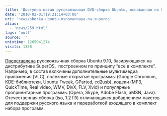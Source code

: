 ```yaml
---
title: 'Доступна новая русскоязычная DVD-сборка Ubuntu, основанная на SuperOS '
date: '2010-02-01T19:21:14+03:00'
uri: 'news/sborka-ubuntu-osnovannaya-na-superos'
alias: 
  - 'news/259.html'
tags: 'null'
source: ''
unixtime: 1265041274
visits: 1338
---
```

[Представлена](http://startubuntu.ru/?page_id=154) русскоязычная сборка Ubuntu 9.10, базирующаяся на дистрибутиве SuperOS,  построенном по принципу “все в комплекте”. Например, в состав включены дополнительные мультимедиа приложения (VLC), полезные открытые программы (Google Chromium, KDE-библиотеки, Ubuntu Tweak, GParted, cd2usb), кодеки (MP3, QuickTime, Real video, WMV, DivX, FLV, Xvid) и популярные проприентарные программы (Opera, Skype, Adobe Flash, aMSN, Java). Отечественная сборка (iso, 1.2 Гб) отличающаяся добавлением пакетов для поддержки русского языка и переработкой входящего в комплект набора программ.
